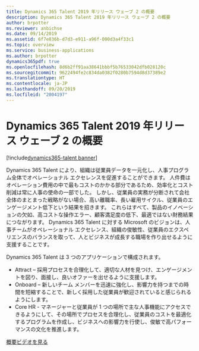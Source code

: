 ```yaml
---
title: Dynamics 365 Talent 2019 年リリース ウェーブ 2 の概要
description: Dynamics 365 Talent 2019 年リリース ウェーブ 2 の概要
author: brpotter
ms.reviewer: anbichse
ms.date: 09/14/2019
ms.assetid: 6f7e836b-d7d3-e911-a96f-000d3a4f33c1
ms.topic: overview
ms.service: business-applications
ms.author: brpotter
dynamics365pdf: true
ms.openlocfilehash: 8d6b2ff91aa38641bbbf5b76533042dfb028120c
ms.sourcegitcommit: 9622494fe2c834da0382f0280b7594d8d37389e2
ms.translationtype: HT
ms.contentlocale: ja-JP
ms.lasthandoff: 09/20/2019
ms.locfileid: "2004197"
---
```

# <a name="overview-of-dynamics-365-talent-2019-release-wave-2"></a>Dynamics 365 Talent 2019 年リリース ウェーブ 2 の概要
[!include[dynamics365-talent banner](../includes/dynamics365-talent.md)]

<!--overview start-->
Dynamics 365 Talent により、組織は従業員データを一元化し、人事プログラム全体でオペレーショナル エクセレンスを促進することができます。 人件費はオペレーション費用の中で最もコストのかかる部分であるため、効率化とコスト削減は常に人事の使命の一部でした。 しかし、従業員の実務が分断されて会社全体のまとまった戦略がない場合、高い離職率、長い雇用サイクル、従業員のエンゲージメント低下という結果を招きます。 これらはすべて、製品のイノベーションの欠如、高コストな操作エラー、顧客満足度の低下、最適ではない財務結果につながります。 Dynamics 365 Talent に対する Microsoft のビジョンは、人事チームがオペレーショナル エクセレンス、組織の俊敏性、従業員のエクスペリエンスのバランスを取って、人とビジネスが成長する職場を作り出せるように支援することです。

Dynamics 365 Talent は 3 つのアプリケーションで構成されます。

*   Attract – 採用プロセスを合理化して、適切な人材を見つけ、エンゲージメントを図り、面接し、良いオファーを出せるように支援します。
*   Onboard – 新しいチーム メンバーを迅速に強化し、影響力を持つまでの時間を短縮することで、新しく採用した従業員が歓迎されていると感じられるようにします。 
*   Core HR - マネージャーと従業員が 1 つの場所で主な人事機能にアクセスできるようにして、その場所でプロセスを合理化し、従業員のコストを最適化するプログラムを作成し、ビジネスへの影響力を行使し、俊敏で高パフォーマンスの文化を推進します。


[概要ビデオを見る](https://aka.ms/ROGT19RW2ROV) 
<!--overview end-->
